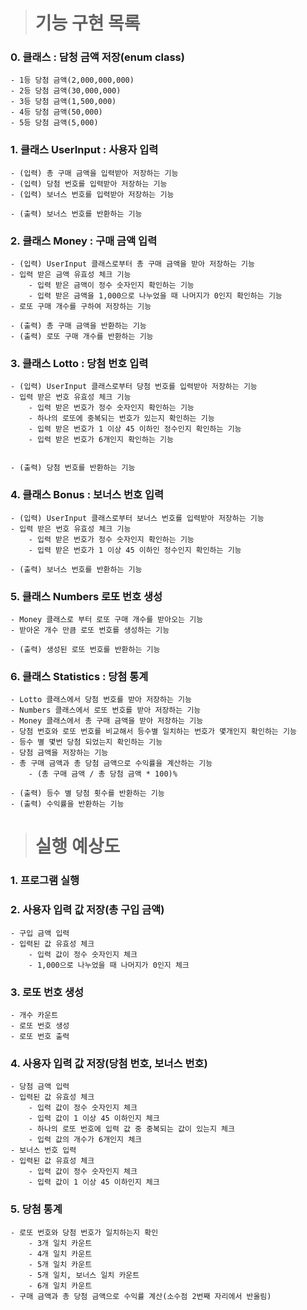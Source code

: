 > # 기능 구현 목록

### 0. 클래스 : 담청 금액 저장(enum class)

    - 1등 당첨 금액(2,000,000,000)
    - 2등 당첨 금액(30,000,000)
    - 3등 당첨 금액(1,500,000)
    - 4등 당첨 금액(50,000)
    - 5등 당첨 금액(5,000)

### 1. 클래스 UserInput : 사용자 입력

    - (입력) 총 구매 금액을 입력받아 저장하는 기능
    - (입력) 당첨 번호를 입력받아 저장하는 기능
    - (입력) 보너스 번호를 입력받아 저장하는 기능

    - (출력) 보너스 번호를 반환하는 기능

### 2. 클래스 Money : 구매 금액 입력

    - (입력) UserInput 클래스로부터 총 구매 금액을 받아 저장하는 기능
    - 입력 받은 금액 유효성 체크 기능
        - 입력 받은 금액이 정수 숫자인지 확인하는 기능
        - 입력 받은 금액을 1,000으로 나누었을 때 나머지가 0인지 확인하는 기능
    - 로또 구매 개수를 구하여 저장하는 기능

    - (출력) 총 구매 금액을 반환하는 기능
    - (출력) 로또 구매 개수를 반환하는 기능

### 3. 클래스 Lotto : 당첨 번호 입력

    - (입력) UserInput 클래스로부터 당첨 번호를 입력받아 저장하는 기능
    - 입력 받은 번호 유효성 체크 기능
        - 입력 받은 번호가 정수 숫자인지 확인하는 기능
        - 하나의 로또에 중복되는 번호가 있는지 확인하는 기능
        - 입력 받은 번호가 1 이상 45 이하인 정수인지 확인하는 기능
        - 입력 받은 번호가 6개인지 확인하는 기능


    - (출력) 당첨 번호를 반환하는 기능

### 4. 클래스 Bonus : 보너스 번호 입력

    - (입력) UserInput 클래스로부터 보너스 번호를 입력받아 저장하는 기능
    - 입력 받은 번호 유효성 체크 기능
        - 입력 받은 번호가 정수 숫자인지 확인하는 기능
        - 입력 받은 번호가 1 이상 45 이하인 정수인지 확인하는 기능

    - (출력) 보너스 번호를 반환하는 기능

### 5. 클래스 Numbers 로또 번호 생성

    - Money 클래스로 부터 로또 구매 개수를 받아오는 기능
    - 받아온 개수 만큼 로또 번호를 생성하는 기능

    - (출력) 생성된 로또 번호를 반환하는 기능

### 6. 클래스 Statistics : 당첨 통계

    - Lotto 클래스에서 당첨 번호를 받아 저장하는 기능
    - Numbers 클래스에서 로또 번호를 받아 저장하는 기능
    - Money 클래스에서 총 구매 금액을 받아 저장하는 기능
    - 당첨 번호와 로또 번호를 비교해서 등수별 일치하는 번호가 몇개인지 확인하는 기능
    - 등수 별 몇번 당첨 되었는지 확인하는 기능
    - 당첨 금액을 저장하는 기능
    - 총 구매 금액과 총 당첨 금액으로 수익률을 계산하는 기능
        - (총 구매 금액 / 총 당첨 금액 * 100)%

    - (출력) 등수 별 당첨 횟수를 반환하는 기능
    - (출력) 수익률을 반환하는 기능

> # 실행 예상도

### 1. 프로그램 실행

### 2. 사용자 입력 값 저장(총 구입 금액)

    - 구입 금액 입력
    - 입력된 값 유효성 체크
        - 입력 값이 정수 숫자인지 체크
        - 1,000으로 나누었을 때 나머지가 0인지 체크

### 3. 로또 번호 생성

    - 개수 카운트
    - 로또 번호 생성
    - 로또 번호 출력

### 4. 사용자 입력 값 저장(당첨 번호, 보너스 번호)

    - 당첨 금액 입력
    - 입력된 값 유효성 체크
        - 입력 값이 정수 숫자인지 체크
        - 입력 값이 1 이상 45 이하인지 체크
        - 하나의 로또 번호에 입력 값 중 중복되는 값이 있는지 체크
        - 입력 값의 개수가 6개인지 체크
    - 보너스 번호 입력
    - 입력된 값 유효성 체크
        - 입력 값이 정수 숫자인지 체크
        - 입력 값이 1 이상 45 이하인지 체크

### 5. 당첨 통계

    - 로또 번호와 당첨 번호가 일치하는지 확인
        - 3개 일치 카운트
        - 4개 일치 카운트
        - 5개 일치 카운트
        - 5개 일치, 보너스 일치 카운트
        - 6개 일치 카운트
    - 구매 금액과 총 당첨 금액으로 수익률 계산(소수점 2번째 자리에서 반올림)
